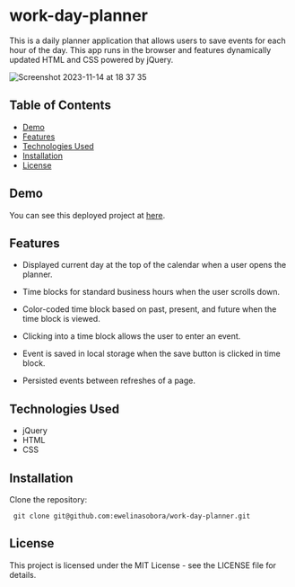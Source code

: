 # work-day-planner

This is a daily planner application that allows users to save events for each hour of the day. This app runs in the browser and features dynamically updated HTML and CSS powered by jQuery.

![Screenshot 2023-11-14 at 18 37 35](https://github.com/ewelinasobora/work-day-planner/assets/11948354/d12faa4b-932c-4913-a5c6-08b06761cc77)

## Table of Contents

- [Demo](#demo)
- [Features](#features)
- [Technologies Used](#technologies-used)
- [Installation](#installation)
- [License](#license)

## Demo

You can see this deployed project at [here](https://ewelinasobora.github.io/work-day-planner).

## Features

- Displayed current day at the top of the calendar when a user opens the planner.

- Time blocks for standard business hours when the user scrolls down.

- Color-coded time block based on past, present, and future when the time block is viewed.

- Clicking into a time block allows the user to enter an event.

- Event is saved in local storage when the save button is clicked in time block.

- Persisted events between refreshes of a page.

## Technologies Used

- jQuery
- HTML
- CSS

## Installation

Clone the repository:

  ```markdownlint
   git clone git@github.com:ewelinasobora/work-day-planner.git
  ```

## License

This project is licensed under the MIT License - see the LICENSE file for details.
